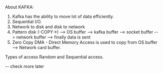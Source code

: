 About KAFKA:

1. Kafka has the ability to move lot of data efficiently.
2. Sequential I/O.
3. Network to disk and disk to network
4. Pattern disk (-COPY->) --> OS buffer --> kafka buffer --> socket buffer --> network buffer --> finally data is sent
5. Zero Copy DMA - Direct Memory Access is used to copy from OS buffer --> Network card buffer.

Types of access
Random and Sequential access.

-- check more later
